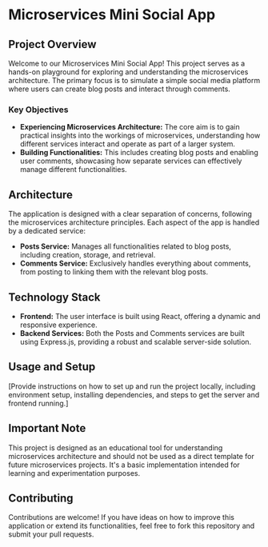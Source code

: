 # Microservices Mini Social App

## Project Overview

Welcome to our Microservices Mini Social App! This project serves as a hands-on playground for exploring and understanding the microservices architecture. The primary focus is to simulate a simple social media platform where users can create blog posts and interact through comments.

### Key Objectives

- **Experiencing Microservices Architecture:** The core aim is to gain practical insights into the workings of microservices, understanding how different services interact and operate as part of a larger system.
- **Building Functionalities:** This includes creating blog posts and enabling user comments, showcasing how separate services can effectively manage different functionalities.

## Architecture

The application is designed with a clear separation of concerns, following the microservices architecture principles. Each aspect of the app is handled by a dedicated service:

- **Posts Service:** Manages all functionalities related to blog posts, including creation, storage, and retrieval.
- **Comments Service:** Exclusively handles everything about comments, from posting to linking them with the relevant blog posts.

## Technology Stack

- **Frontend:** The user interface is built using React, offering a dynamic and responsive experience.
- **Backend Services:** Both the Posts and Comments services are built using Express.js, providing a robust and scalable server-side solution.

## Usage and Setup

[Provide instructions on how to set up and run the project locally, including environment setup, installing dependencies, and steps to get the server and frontend running.]

## Important Note

This project is designed as an educational tool for understanding microservices architecture and should not be used as a direct template for future microservices projects. It's a basic implementation intended for learning and experimentation purposes.

## Contributing

Contributions are welcome! If you have ideas on how to improve this application or extend its functionalities, feel free to fork this repository and submit your pull requests.
